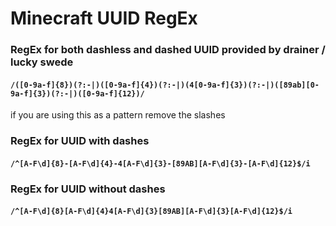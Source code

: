 # Minecraft UUID RegEx

### RegEx for both dashless and dashed UUID provided by drainer / lucky swede

#### ```/([0-9a-f]{8})(?:-|)([0-9a-f]{4})(?:-|)(4[0-9a-f]{3})(?:-|)([89ab][0-9a-f]{3})(?:-|)([0-9a-f]{12})/``` 

if you are using this as a pattern remove the slashes

### RegEx for UUID with dashes

#### ```/^[A-F\d]{8}-[A-F\d]{4}-4[A-F\d]{3}-[89AB][A-F\d]{3}-[A-F\d]{12}$/i```

### RegEx for UUID without dashes

#### ```/^[A-F\d]{8}[A-F\d]{4}4[A-F\d]{3}[89AB][A-F\d]{3}[A-F\d]{12}$/i```
